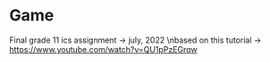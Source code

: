 # Game
Final grade 11 ics assignment -> july, 2022
\nbased on this tutorial -> https://www.youtube.com/watch?v=QU1pPzEGrqw
